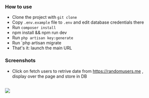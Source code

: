 ### How to use

- Clone the project with `git clone`
- Copy `.env.example` file to `.env` and edit database credentials there
- Run `composer install`
- npm install && npm run dev
- Run `php artisan key:generate`
- Run `php artisan migrate 
- That's it: launch the main URL

### Screenshots

- Click on fetch users to retrive date from https://randomusers.me , display over the page and store in DB </br></br>
<img src="https://raw.githubusercontent.com/amitleuva1987/employee-management/main/screenshot.jpg" /> 
